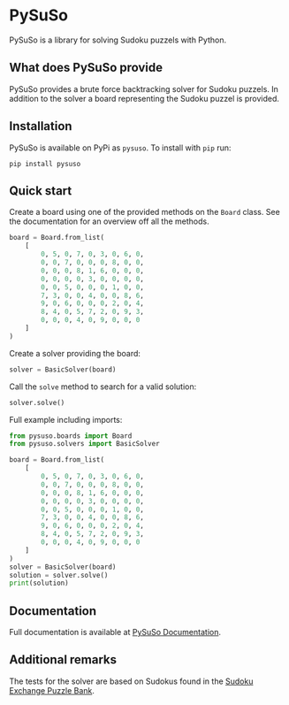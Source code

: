 # PySuSo

PySuSo is a library for solving Sudoku puzzels with Python.

## What does PySuSo provide

PySuSo provides a brute force backtracking solver for Sudoku puzzels. In addition to the solver a board
representing the Sudoku puzzel is provided.

## Installation

PySuSo is available on PyPi as `pysuso`. To install with `pip` run:

```
pip install pysuso
```

## Quick start

Create a board using one of the provided methods on the `Board` class. See the documentation for an overview off all
the methods.

```py
board = Board.from_list(
    [
        0, 5, 0, 7, 0, 3, 0, 6, 0,
        0, 0, 7, 0, 0, 0, 8, 0, 0,
        0, 0, 0, 8, 1, 6, 0, 0, 0,
        0, 0, 0, 0, 3, 0, 0, 0, 0,
        0, 0, 5, 0, 0, 0, 1, 0, 0,
        7, 3, 0, 0, 4, 0, 0, 8, 6,
        9, 0, 6, 0, 0, 0, 2, 0, 4,
        8, 4, 0, 5, 7, 2, 0, 9, 3,
        0, 0, 0, 4, 0, 9, 0, 0, 0
    ]
)
```

Create a solver providing the board:

```py
solver = BasicSolver(board)
```

Call the `solve` method to search for a valid solution:

```py
solver.solve()
```

Full example including imports:

```py
from pysuso.boards import Board
from pysuso.solvers import BasicSolver

board = Board.from_list(
    [
        0, 5, 0, 7, 0, 3, 0, 6, 0,
        0, 0, 7, 0, 0, 0, 8, 0, 0,
        0, 0, 0, 8, 1, 6, 0, 0, 0,
        0, 0, 0, 0, 3, 0, 0, 0, 0,
        0, 0, 5, 0, 0, 0, 1, 0, 0,
        7, 3, 0, 0, 4, 0, 0, 8, 6,
        9, 0, 6, 0, 0, 0, 2, 0, 4,
        8, 4, 0, 5, 7, 2, 0, 9, 3,
        0, 0, 0, 4, 0, 9, 0, 0, 0
    ]
)
solver = BasicSolver(board)
solution = solver.solve()
print(solution)
```

## Documentation

Full documentation is available at [PySuSo Documentation](https://mcneall.github.io/PySuSo/).

## Additional remarks

The tests for the solver are based on Sudokus found in the
[Sudoku Exchange Puzzle Bank](https://github.com/grantm/sudoku-exchange-puzzle-bank).